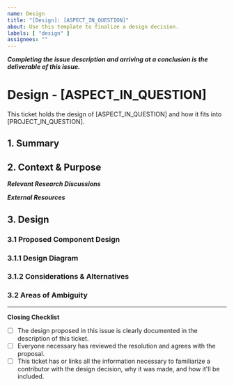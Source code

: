 ```yaml
---
name: Design
title: "[Design]: [ASPECT_IN_QUESTION]"
about: Use this template to finalize a design decision.
labels: [ "design" ]
assignees: ""
---
```


***Completing the issue description and arriving at a conclusion is the deliverable of this issue.***

# Design - [ASPECT_IN_QUESTION]

This ticket holds the design of [ASPECT_IN_QUESTION] and how it fits into [PROJECT_IN_QUESTION].

<!-- You are creating this discussion to ultimately finalize an engineering approach.

Design discussions are a vehicle for engineering conversations; they are an auditable artifact that
tracks a decision and how it was made, and formalizes a path to cementing a final design. These
discussions allow us to inspect our decision making process and later verify that the decisions we
made used the latest information and prevent design changes from occurring during implementation that
aren’t beneficial to the previously considered constraints. -->

## 1. Summary

<!-- What's the TL;DR? -->

## 2. Context & Purpose

<!-- Explain why this component exists and how it relates to the project. -->

***Relevant Research Discussions***

***External Resources***

## 3. Design
### 3.1 Proposed Component Design

<!-- Put design and approach here. This should be the largest section.
How do you think it should be done / designed and how did you get there? -->

### 3.1.1 Design Diagram

<!-- Please include a diagram of your design, it's ALWAYS an improvement.
We are visual creatures and pretty pictures go a long way. -->

### 3.1.2 Considerations & Alternatives

<!-- What were the valid alternatives that didn't fit the bill?
What might someone who didn't sit down and think about this suggest other than your proposal,
and why would they be wrong? -->

### 3.2 Areas of Ambiguity

<!-- Areas of ambiguity here.
What questions need answering that might impact the proposed design? -->

---

**Closing Checklist**
- [ ] The design proposed in this issue is clearly documented in the description of this ticket.
- [ ] Everyone necessary has reviewed the resolution and agrees with the proposal.
- [ ] This ticket has or links all the information necessary to familiarize a contributor with the design decision, why it was made, and how it'll be included.
